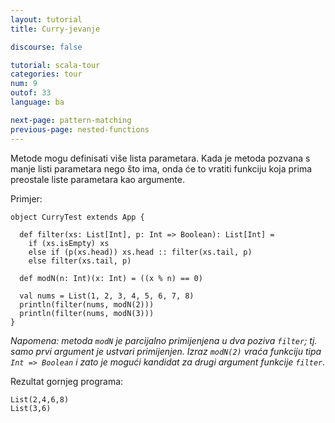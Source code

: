 ```yaml
---
layout: tutorial
title: Curry-jevanje

discourse: false

tutorial: scala-tour
categories: tour
num: 9
outof: 33
language: ba

next-page: pattern-matching
previous-page: nested-functions
---
```


Metode mogu definisati više lista parametara. 
Kada je metoda pozvana s manje listi parametara nego što ima,
onda će to vratiti funkciju koja prima preostale liste parametara kao argumente.

Primjer:

    object CurryTest extends App {
    
      def filter(xs: List[Int], p: Int => Boolean): List[Int] =
        if (xs.isEmpty) xs
        else if (p(xs.head)) xs.head :: filter(xs.tail, p)
        else filter(xs.tail, p)
    
      def modN(n: Int)(x: Int) = ((x % n) == 0)
    
      val nums = List(1, 2, 3, 4, 5, 6, 7, 8)
      println(filter(nums, modN(2)))
      println(filter(nums, modN(3)))
    }

_Napomena: metoda `modN` je parcijalno primijenjena u dva poziva `filter`; tj. samo prvi argument je ustvari primijenjen. 
Izraz `modN(2)` vraća funkciju tipa `Int => Boolean` i zato je mogući kandidat za drugi argument funkcije `filter`._

Rezultat gornjeg programa:

    List(2,4,6,8)
    List(3,6)
